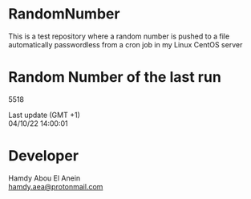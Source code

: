 # RandomNumber    
This is a test repository where a random number is pushed to a file automatically passwordless from a cron job in my Linux CentOS server    
# Random Number of the last run   
5518
      
Last update (GMT +1)    
04/10/22 14:00:01
# Developer    
Hamdy Abou El Anein   
hamdy.aea@protonmail.com
